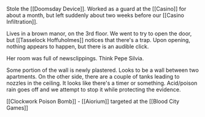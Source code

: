 Stole the [[Doomsday Device]]. Worked as a guard at the [[Casino]] for about a month, but left suddenly about two weeks before our [[Casino Infiltration]].

Lives in a brown manor, on the 3rd floor. We went to try to open the door, but [[Tasselock Hoffuholmes]] notices that there's a trap. Upon opening, nothing appears to happen, but there is an audible click.

Her room was full of newsclippings. Think Pepe Silvia. 

Some portion of the wall is newly plastered. Looks to be a wall between two apartments. On the other side, there are a couple of tanks leading to nozzles in the ceiling. It looks like there's a timer or something. Acid/poison rain goes off and we attempt to stop it while protecting the evidence.

[[Clockwork Poison Bomb]] - [[Aiorium]] targeted at the [[Blood City Games]]
